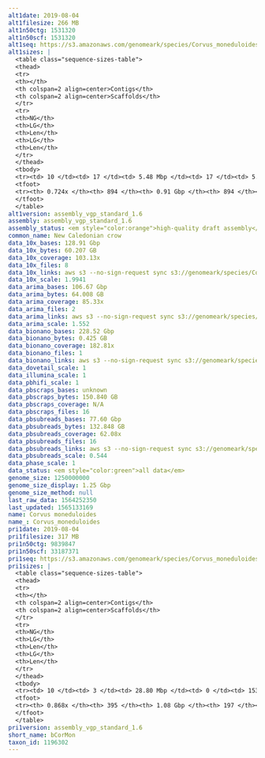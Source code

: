 ```yaml
---
alt1date: 2019-08-04
alt1filesize: 266 MB
alt1n50ctg: 1531320
alt1n50scf: 1531320
alt1seq: https://s3.amazonaws.com/genomeark/species/Corvus_moneduloides/bCorMon1/assembly_vgp_standard_1.6/bCorMon1.alt.asm.20190804.fasta.gz
alt1sizes: |
  <table class="sequence-sizes-table">
  <thead>
  <tr>
  <th></th>
  <th colspan=2 align=center>Contigs</th>
  <th colspan=2 align=center>Scaffolds</th>
  </tr>
  <tr>
  <th>NG</th>
  <th>LG</th>
  <th>Len</th>
  <th>LG</th>
  <th>Len</th>
  </tr>
  </thead>
  <tbody>
  <tr><td> 10 </td><td> 17 </td><td> 5.48 Mbp </td><td> 17 </td><td> 5.48 Mbp </td></tr>  <tr><td> 20 </td><td> 43 </td><td> 4.29 Mbp </td><td> 43 </td><td> 4.29 Mbp </td></tr>  <tr><td> 30 </td><td> 77 </td><td> 3.14 Mbp </td><td> 77 </td><td> 3.14 Mbp </td></tr>  <tr><td> 40 </td><td> 124 </td><td> 2.35 Mbp </td><td> 124 </td><td> 2.35 Mbp </td></tr>  <tr style="background-color:#cccccc;"><td> 50 </td><td> 190 </td><td> 1.53 Mbp </td><td> 190 </td><td> 1.53 Mbp </td></tr>  <tr><td> 60 </td><td> 296 </td><td> 0.91 Mbp </td><td> 296 </td><td> 0.91 Mbp </td></tr>  <tr><td> 70 </td><td> 534 </td><td> 0.21 Mbp </td><td> 534 </td><td> 0.21 Mbp </td></tr>  <tr><td> 80 </td><td> - </td><td> - </td><td> - </td><td> - </td></tr>  <tr><td> 90 </td><td> - </td><td> - </td><td> - </td><td> - </td></tr>  <tr><td> 100 </td><td> - </td><td> - </td><td> - </td><td> - </td></tr>  </tbody>
  <tfoot>
  <tr><th> 0.724x </th><th> 894 </th><th> 0.91 Gbp </th><th> 894 </th><th> 0.91 Gbp </th></tr>
  </tfoot>
  </table>
alt1version: assembly_vgp_standard_1.6
assembly: assembly_vgp_standard_1.6
assembly_status: <em style="color:orange">high-quality draft assembly</em>
common_name: New Caledonian crow
data_10x_bases: 128.91 Gbp
data_10x_bytes: 60.207 GB
data_10x_coverage: 103.13x
data_10x_files: 8
data_10x_links: aws s3 --no-sign-request sync s3://genomeark/species/Corvus_moneduloides/bCorMon1/genomic_data/10x/ .<br>
data_10x_scale: 1.9941
data_arima_bases: 106.67 Gbp
data_arima_bytes: 64.008 GB
data_arima_coverage: 85.33x
data_arima_files: 2
data_arima_links: aws s3 --no-sign-request sync s3://genomeark/species/Corvus_moneduloides/bCorMon1/genomic_data/arima/ .<br>
data_arima_scale: 1.552
data_bionano_bases: 228.52 Gbp
data_bionano_bytes: 0.425 GB
data_bionano_coverage: 182.81x
data_bionano_files: 1
data_bionano_links: aws s3 --no-sign-request sync s3://genomeark/species/Corvus_moneduloides/bCorMon1/genomic_data/bionano/ .<br>
data_dovetail_scale: 1
data_illumina_scale: 1
data_pbhifi_scale: 1
data_pbscraps_bases: unknown
data_pbscraps_bytes: 150.840 GB
data_pbscraps_coverage: N/A
data_pbscraps_files: 16
data_pbsubreads_bases: 77.60 Gbp
data_pbsubreads_bytes: 132.848 GB
data_pbsubreads_coverage: 62.08x
data_pbsubreads_files: 16
data_pbsubreads_links: aws s3 --no-sign-request sync s3://genomeark/species/Corvus_moneduloides/bCorMon1/genomic_data/pacbio/ . --exclude "*scraps.bam* --exclude "*ccs.bam*"<br>
data_pbsubreads_scale: 0.544
data_phase_scale: 1
data_status: <em style="color:green">all data</em>
genome_size: 1250000000
genome_size_display: 1.25 Gbp
genome_size_method: null
last_raw_data: 1564252350
last_updated: 1565133169
name: Corvus moneduloides
name_: Corvus_moneduloides
pri1date: 2019-08-04
pri1filesize: 317 MB
pri1n50ctg: 9839847
pri1n50scf: 33187371
pri1seq: https://s3.amazonaws.com/genomeark/species/Corvus_moneduloides/bCorMon1/assembly_vgp_standard_1.6/bCorMon1.pri.asm.20190804.fasta.gz
pri1sizes: |
  <table class="sequence-sizes-table">
  <thead>
  <tr>
  <th></th>
  <th colspan=2 align=center>Contigs</th>
  <th colspan=2 align=center>Scaffolds</th>
  </tr>
  <tr>
  <th>NG</th>
  <th>LG</th>
  <th>Len</th>
  <th>LG</th>
  <th>Len</th>
  </tr>
  </thead>
  <tbody>
  <tr><td> 10 </td><td> 3 </td><td> 28.80 Mbp </td><td> 0 </td><td> 153.24 Mbp </td></tr>  <tr><td> 20 </td><td> 9 </td><td> 17.48 Mbp </td><td> 1 </td><td> 118.80 Mbp </td></tr>  <tr><td> 30 </td><td> 16 </td><td> 16.44 Mbp </td><td> 3 </td><td> 67.22 Mbp </td></tr>  <tr><td> 40 </td><td> 26 </td><td> 12.61 Mbp </td><td> 5 </td><td> 56.76 Mbp </td></tr>  <tr style="background-color:#cccccc;"><td> 50 </td><td> 37 </td><td style="background-color:#88ff88;"> 9.84 Mbp </td><td> 8 </td><td style="background-color:#88ff88;"> 33.19 Mbp </td></tr>  <tr><td> 60 </td><td> 52 </td><td> 6.72 Mbp </td><td> 13 </td><td> 21.51 Mbp </td></tr>  <tr><td> 70 </td><td> 74 </td><td> 4.38 Mbp </td><td> 19 </td><td> 14.58 Mbp </td></tr>  <tr><td> 80 </td><td> 114 </td><td> 1.79 Mbp </td><td> 32 </td><td> 7.32 Mbp </td></tr>  <tr><td> 90 </td><td> - </td><td> - </td><td> 72 </td><td> 0.91 Mbp </td></tr>  <tr><td> 100 </td><td> - </td><td> - </td><td> - </td><td> - </td></tr>  </tbody>
  <tfoot>
  <tr><th> 0.868x </th><th> 395 </th><th> 1.08 Gbp </th><th> 197 </th><th> 1.14 Gbp </th></tr>
  </tfoot>
  </table>
pri1version: assembly_vgp_standard_1.6
short_name: bCorMon
taxon_id: 1196302
---
```

